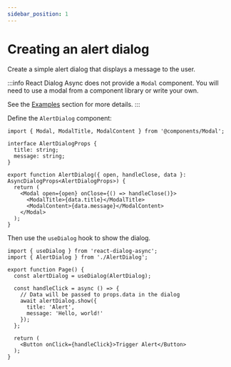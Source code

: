 ```yaml
---
sidebar_position: 1
---
```


# Creating an alert dialog
Create a simple alert dialog that displays a message to the user.

:::info
React Dialog Async does not provide a `Modal` component.
You will need to use a modal from a component library or write your own.

See the [Examples](./category/examples) section for more details.
:::


Define the `AlertDialog` component:
```tsx title="components/AlertDialog.tsx"
import { Modal, ModalTitle, ModalContent } from '@components/Modal';

interface AlertDialogProps {
  title: string;
  message: string;
}

export function AlertDialog({ open, handleClose, data }: AsyncDialogProps<AlertDialogProps>) {
  return (
    <Modal open={open} onClose={() => handleClose()}>
      <ModalTitle>{data.title}</ModalTitle>
      <ModalContent>{data.message}</ModalContent>
    </Modal>
  );
}
```

Then use the `useDialog` hook to show the dialog.
```tsx title="components/Page.tsx"
import { useDialog } from 'react-dialog-async';
import { AlertDialog } from './AlertDialog';

export function Page() {
  const alertDialog = useDialog(AlertDialog);
  
  const handleClick = async () => {
    // Data will be passed to props.data in the dialog
    await alertDialog.show({ 
      title: 'Alert', 
      message: 'Hello, world!' 
    });
  };
  
  return (
    <Button onClick={handleClick}>Trigger Alert</Button>
  );
}
```
